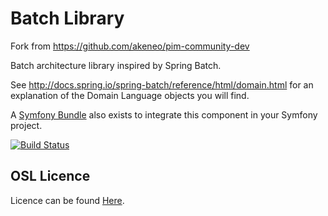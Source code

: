 Batch Library
=============

Fork from https://github.com/akeneo/pim-community-dev

Batch architecture library inspired by Spring Batch.

See http://docs.spring.io/spring-batch/reference/html/domain.html for an explanation of the Domain Language objects you will find.

A [Symfony Bundle](https://github.com/vimex/BatchBundle) also exists to integrate this component in your Symfony project.

[![Build Status](https://travis-ci.org/vimex/Batch.svg?branch=master)](https://travis-ci.org/vimex/Batch)

OSL Licence
-----------

Licence can be found [Here](https://github.com/akeneo/pim-community-dev/blob/master/LICENCE.txt).
